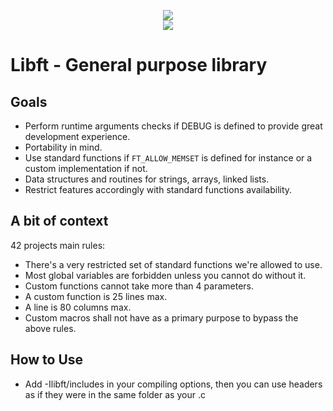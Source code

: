 <p align="center">
  <img src="https://pbs.twimg.com/media/DQl3AJ1WsAEwl_C.jpg"/><br>
  <a href="https://travis-ci.com/iomonad/minishell" title="Build status">
     <img src="https://travis-ci.org/42og/libft.svg?branch=master">
  </a>
</p>

# Libft - General purpose library

## Goals
- Perform runtime arguments checks if DEBUG is defined to provide great
development experience.
- Portability in mind.
- Use standard functions if `FT_ALLOW_MEMSET` is defined for instance or a
custom implementation if not.
- Data structures and routines for strings, arrays, linked lists.
- Restrict features accordingly with standard functions availability.

## A bit of context
42 projects main rules:
- There's a very restricted set of standard functions we're allowed to use.
- Most global variables are forbidden unless you cannot do without it.
- Custom functions cannot take more than 4 parameters.
- A custom function is 25 lines max.
- A line is 80 columns max.
- Custom macros shall not have as a primary purpose to bypass the above rules.

## How to Use
- Add -Ilibft/includes in your compiling options, then you can use headers as if
they were in the same folder as your .c
